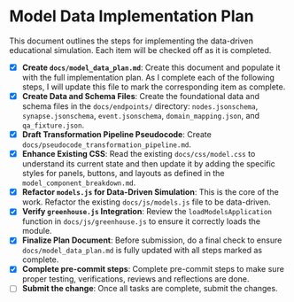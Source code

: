 # Model Data Implementation Plan

This document outlines the steps for implementing the data-driven educational simulation. Each item will be checked off as it is completed.

- [x] **Create `docs/model_data_plan.md`**: Create this document and populate it with the full implementation plan. As I complete each of the following steps, I will update this file to mark the corresponding item as complete.
- [x] **Create Data and Schema Files**: Create the foundational data and schema files in the `docs/endpoints/` directory: `nodes.jsonschema`, `synapse.jsonschema`, `event.jsonschema`, `domain_mapping.json`, and `qa_fixture.json`.
- [x] **Draft Transformation Pipeline Pseudocode**: Create `docs/pseudocode_transformation_pipeline.md`.
- [x] **Enhance Existing CSS**: Read the existing `docs/css/model.css` to understand its current state and then update it by adding the specific styles for panels, buttons, and layouts as defined in the `model_component_breakdown.md`.
- [x] **Refactor `models.js` for Data-Driven Simulation**: This is the core of the work. Refactor the existing `docs/js/models.js` file to be data-driven.
- [x] **Verify `greenhouse.js` Integration**: Review the `loadModelsApplication` function in `docs/js/greenhouse.js` to ensure it correctly loads the module.
- [x] **Finalize Plan Document**: Before submission, do a final check to ensure `docs/model_data_plan.md` is fully updated with all steps marked as complete.
- [x] **Complete pre-commit steps**: Complete pre-commit steps to make sure proper testing, verifications, reviews and reflections are done.
- [ ] **Submit the change**: Once all tasks are complete, submit the changes.

